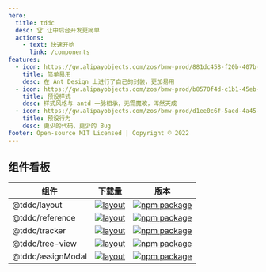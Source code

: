```yaml
---
hero:
  title: tddc
  desc: 🏆 让中后台开发更简单
  actions:
    - text: 快速开始
      link: /components
features:
  - icon: https://gw.alipayobjects.com/zos/bmw-prod/881dc458-f20b-407b-947a-95104b5ec82b/k79dm8ih_w144_h144.png
    title: 简单易用
    desc: 在 Ant Design 上进行了自己的封装，更加易用
  - icon: https://gw.alipayobjects.com/zos/bmw-prod/b8570f4d-c1b1-45eb-a1da-abff53159967/kj9t990h_w144_h144.png
    title: 预设样式
    desc: 样式风格与 antd 一脉相承，无需魔改，浑然天成
  - icon: https://gw.alipayobjects.com/zos/bmw-prod/d1ee0c6f-5aed-4a45-a507-339a4bfe076c/k7bjsocq_w144_h144.png
    title: 预设行为
    desc: 更少的代码，更少的 Bug
footer: Open-source MIT Licensed | Copyright © 2022
---
```


## 组件看板

| 组件 | 下载量 | 版本 |
| --- | --- | --- |
| @tddc/layout | [![layout](https://img.shields.io/npm/dw/@tddc/layout.svg)](https://www.npmjs.com/package/@tddc/layout) | [![npm package](https://img.shields.io/npm/v/@tddc/layout.svg?style=flat-square?style=flat-square)](https://www.npmjs.com/package/@tddc/layout) |
| @tddc/reference | [![layout](https://img.shields.io/npm/dw/@tddc/reference.svg)](https://www.npmjs.com/package/@tddc/reference) | [![npm package](https://img.shields.io/npm/v/@tddc/reference.svg?style=flat-square?style=flat-square)](https://www.npmjs.com/package/@tddc/reference) |
| @tddc/tracker | [![layout](https://img.shields.io/npm/dw/@tddc/tracker.svg)](https://www.npmjs.com/package/@tddc/tracker) | [![npm package](https://img.shields.io/npm/v/@tddc/tracker.svg?style=flat-square?style=flat-square)](https://www.npmjs.com/package/@tddc/tracker) |
| @tddc/tree-view | [![layout](https://img.shields.io/npm/dw/@tddc/treeview.svg)](https://www.npmjs.com/package/@tddc/tree-view) | [![npm package](https://img.shields.io/npm/v/@tddc/tree-view.svg?style=flat-square?style=flat-square)](https://www.npmjs.com/package/@tddc/tree-view) |
| @tddc/assignModal | [![layout](https://img.shields.io/npm/dw/@tddc/assignModal.svg)](https://www.npmjs.com/package/@tddc/assignModal) | [![npm package](https://img.shields.io/npm/v/@tddc/assignModal.svg?style=flat-square?style=flat-square)](https://www.npmjs.com/package/@tddc/assignModal) |
